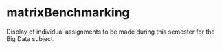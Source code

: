 # matrixBenchmarking
Display of individual assignments to be made during this semester for the Big Data subject.

